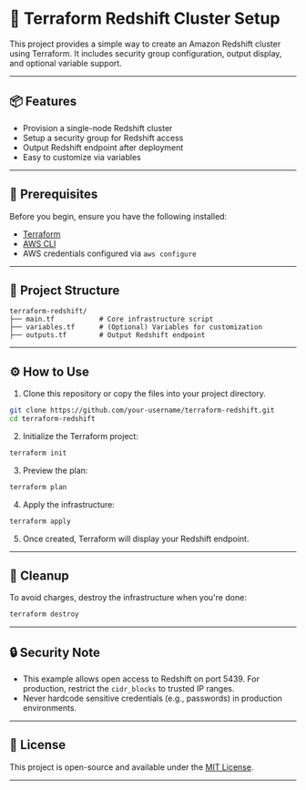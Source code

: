 
# 🚀 Terraform Redshift Cluster Setup

This project provides a simple way to create an Amazon Redshift cluster using Terraform. It includes security group configuration, output display, and optional variable support.

---

## 📦 Features

- Provision a single-node Redshift cluster
- Setup a security group for Redshift access
- Output Redshift endpoint after deployment
- Easy to customize via variables

---

## 🧰 Prerequisites

Before you begin, ensure you have the following installed:

- [Terraform](https://developer.hashicorp.com/terraform/downloads)
- [AWS CLI](https://docs.aws.amazon.com/cli/latest/userguide/install-cliv2.html)
- AWS credentials configured via `aws configure`

---

## 📁 Project Structure

```
terraform-redshift/
├── main.tf           # Core infrastructure script
├── variables.tf      # (Optional) Variables for customization
├── outputs.tf        # Output Redshift endpoint
```

---

## ⚙️ How to Use

1. Clone this repository or copy the files into your project directory.

```bash
git clone https://github.com/your-username/terraform-redshift.git
cd terraform-redshift
```

2. Initialize the Terraform project:

```bash
terraform init
```

3. Preview the plan:

```bash
terraform plan
```

4. Apply the infrastructure:

```bash
terraform apply
```

5. Once created, Terraform will display your Redshift endpoint.

---

## 🧹 Cleanup

To avoid charges, destroy the infrastructure when you're done:

```bash
terraform destroy
```

---

## 🔒 Security Note

- This example allows open access to Redshift on port 5439. For production, restrict the `cidr_blocks` to trusted IP ranges.
- Never hardcode sensitive credentials (e.g., passwords) in production environments.

---

## 📄 License

This project is open-source and available under the [MIT License](LICENSE).

---
